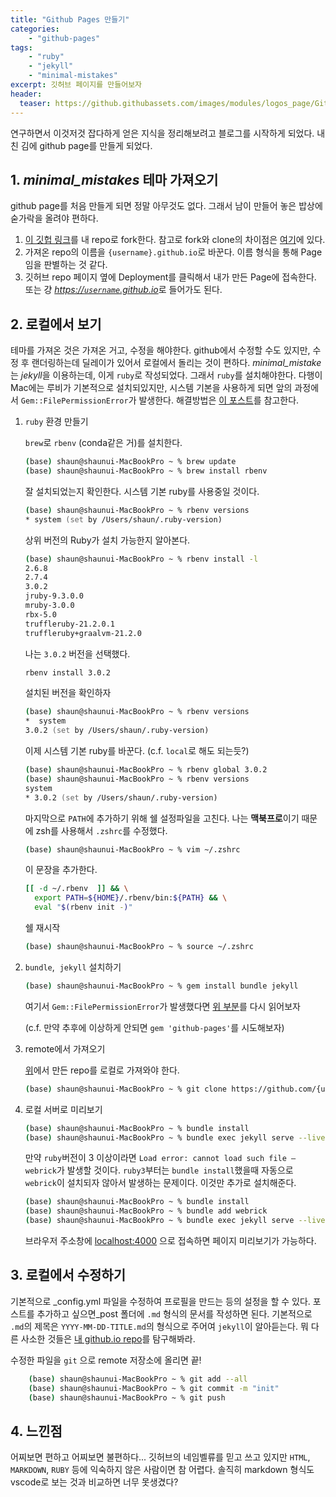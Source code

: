 ```yaml
---
title: "Github Pages 만들기"
categories: 
    - "github-pages" 
tags: 
    - "ruby"
    - "jekyll"
    - "minimal-mistakes"
excerpt: 깃허브 페이지를 만들어보자
header:
  teaser: https://github.githubassets.com/images/modules/logos_page/GitHub-Mark.png
---
```


연구하면서 이것저것 잡다하게 얻은 지식을 정리해보려고 블로그를 시작하게 되었다. 내친 김에 github page를 만들게 되었다.

## 1. *minimal_mistakes* 테마 가져오기

github page를 처음 만들게 되면 정말 아무것도 없다. 그래서 남이 만들어 놓은 밥상에 숟가락을 올려야 편하다.

1. [이 깃헙 링크](https://github.com/mmistakes/minimal-mistakes)를 내 repo로 fork한다. 참고로 fork와 clone의 차이점은 [여기](https://www.toolsqa.com/git/difference-between-git-clone-and-git-fork/)에 있다.
2. 가져온 repo의 이름을 `{username}.github.io`로 바꾼다. 이름 형식을 통해 Page임을 판별하는 것 같다.
3. 깃허브 repo 페이지 옆에 Deployment를 클릭해서 내가 만든 Page에 접속한다. 또는 걍 [*https://`username`.github.io*](https://siheon-park.github.io/404)로 들어가도 된다.

## 2. 로컬에서 보기

테마를 가져온 것은 가져온 거고, 수정을 해야한다. github에서 수정할 수도 있지만, 수정 후 랜더링하는데 딜레이가 있어서 로컬에서 돌리는 것이 편하다. *minimal_mistake*는 *jekyll*을 이용하는데, 이게 `ruby`로 작성되었다. 그래서 `ruby`를 설치해야한다. 다행이 Mac에는 루비가 기본적으로 설치되있지만, 시스템 기본을 사용하게 되면 앞의 과정에서 `Gem::FilePermissionError`가 발생한다. 해결방법은 [이 포스트](https://jojoldu.tistory.com/288)를 참고한다.

1. `ruby` 환경 만들기

    `brew`로 `rbenv` (conda같은 거)를 설치한다.

    ```zsh
    (base) shaun@shaunui-MacBookPro ~ % brew update
    (base) shaun@shaunui-MacBookPro ~ % brew install rbenv
    ```

    잘 설치되었는지 확인한다.
    시스템 기본 ruby를 사용중일 것이다.

    ```zsh
    (base) shaun@shaunui-MacBookPro ~ % rbenv versions  
    * system (set by /Users/shaun/.ruby-version)
    ```

    상위 버전의 Ruby가 설치 가능한지 알아본다.

    ```zsh
    (base) shaun@shaunui-MacBookPro ~ % rbenv install -l
    2.6.8
    2.7.4
    3.0.2
    jruby-9.3.0.0
    mruby-3.0.0
    rbx-5.0
    truffleruby-21.2.0.1
    truffleruby+graalvm-21.2.0
    ```

    나는 `3.0.2` 버전을 선택했다.

    ```zsh
    rbenv install 3.0.2
    ````

    설치된 버전을 확인하자

    ```zsh
    (base) shaun@shaunui-MacBookPro ~ % rbenv versions  
    *  system
    3.0.2 (set by /Users/shaun/.ruby-version)
    ```

    이제 시스템 기본 ruby를 바꾼다. (c.f. `local`로 해도 되는듯?)

    ```zsh
    (base) shaun@shaunui-MacBookPro ~ % rbenv global 3.0.2
    (base) shaun@shaunui-MacBookPro ~ % rbenv versions    
    system
    * 3.0.2 (set by /Users/shaun/.ruby-version)
    ```

    마지막으로 `PATH`에 추가하기 위해 쉘 설정파일을 고친다. 나는 **맥북프로**이기 때문에 zsh를 사용해서 `.zshrc`를 수정했다.

    ```zsh
    (base) shaun@shaunui-MacBookPro ~ % vim ~/.zshrc
    ````

    이 문장을 추가한다.

    ```zsh
    [[ -d ~/.rbenv  ]] && \
      export PATH=${HOME}/.rbenv/bin:${PATH} && \
      eval "$(rbenv init -)"
    ```

    쉘 재시작

    ```zsh
    (base) shaun@shaunui-MacBookPro ~ % source ~/.zshrc
    ````

2. `bundle`, &nbsp;`jekyll` 설치하기

    ```zsh
    (base) shaun@shaunui-MacBookPro ~ % gem install bundle jekyll
    ```

    여기서 `Gem::FilePermissionError`가 발생했다면 [위 부분](#2-로컬에서-보기)를 다시 읽어보자

    (c.f. 만약 추후에 이상하게 안되면 `gem 'github-pages'`를 시도해보자)

3. remote에서 가져오기

    [위](#1-minimal_mistake-테마-가져오기)에서 만든 repo를 로컬로 가져와야 한다.

    ```zsh
    (base) shaun@shaunui-MacBookPro ~ % git clone https://github.com/{username}/{username}.github.io.git
    ````

4. 로컬 서버로 미리보기

    ```zsh
    (base) shaun@shaunui-MacBookPro ~ % bundle install
    (base) shaun@shaunui-MacBookPro ~ % bundle exec jekyll serve --livereload
    ```

    만약 `ruby`버전이 3 이상이라면 `Load error: cannot load such file – webrick`가 발생할 것이다. `ruby3`부터는 `bundle install`했을때 자동으로 `webrick`이 설치되자 않아서 발생하는 문제이다. 이것만 추가로 설치해준다.

    ```zsh
    (base) shaun@shaunui-MacBookPro ~ % bundle install
    (base) shaun@shaunui-MacBookPro ~ % bundle add webrick
    (base) shaun@shaunui-MacBookPro ~ % bundle exec jekyll serve --livereload
    ```

    브라우저 주소창에 [localhost:4000](http://localhost:4000) 으로 접속하면 페이지 미리보기가 가능하다.

## 3. 로컬에서 수정하기

기본적으로 _config.yml 파일을 수정하여 프로필을 만드는 등의 설정을 할 수 있다.
포스트를 추가하고 싶으면_post 폴더에 `.md` 형식의 문서를 작성하면 된다. 기본적으로 `.md`의 제목은 `YYYY-MM-DD-TITLE.md`의 형식으로 주어여 `jekyll`이 알아듣는다. 뭐 다른 사소한 것들은 [내 github.io repo](https://github.com/Siheon-Park/Siheon-Park.github.io)를 탐구해봐라.

수정한 파일을 `git` 으로 remote 저장소에 올리면 끝!

```zsh
    (base) shaun@shaunui-MacBookPro ~ % git add --all
    (base) shaun@shaunui-MacBookPro ~ % git commit -m "init"
    (base) shaun@shaunui-MacBookPro ~ % git push
```

## 4. 느낀점

어찌보면 편하고 어찌보면 불편하다... 깃허브의 네임벨류를 믿고 쓰고 있지만 `HTML`, `MARKDOWN`, `RUBY` 등에 익숙하지 않은 사람이면 참 어렵다. 솔직히 markdown 형식도 vscode로 보는 것과 비교하면 너무 못생겼다?
